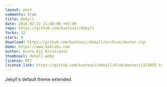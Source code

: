 ```yaml
---
layout: post
comments: true
title: Dekyll
date: 2016-02-22 21:08:00 +01:00
repo: https://github.com/kuntoaji/dekyll
forks: 12
stars: 9
download: https://github.com/kuntoaji/dekyll/archive/master.zip
demo: https://www.kaklabs.com
author: Kunto Aji Kristianto
thumbnail: dekyll.webp
license: MIT
license_link: https://github.com/kuntoaji/dekyll/blob/master/LICENSE.txt
---
```


Jekyll's default theme extended.
